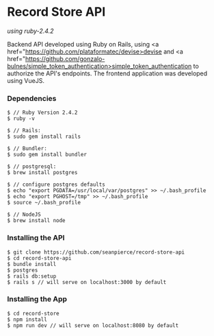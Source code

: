 # Record Store API
*using ruby-2.4.2*

Backend API developed using Ruby on Rails, using <a href="https://github.com/plataformatec/devise>devise</a> and <a href="https://github.com/gonzalo-bulnes/simple_token_authentication>simple_token_authentication</a> to authorize the API's endpoints. The frontend application was developed using VueJS.

### Dependencies
```
$ // Ruby Version 2.4.2
$ ruby -v

$ // Rails:
$ sudo gem install rails

$ // Bundler:
$ sudo gem install bundler

$ // postgresql:
$ brew install postgres

$ // configure postgres defaults
$ echo "export PGDATA=/usr/local/var/postgres" >> ~/.bash_profile
$ echo "export PGHOST=/tmp" >> ~/.bash_profile
$ source ~/.bash_profile

$ // NodeJS
$ brew install node
```

### Installing the API
```
$ git clone https://github.com/seanpierce/record-store-api
$ cd record-store-api
$ bundle install
$ postgres
$ rails db:setup
$ rails s // will serve on localhost:3000 by default
```

### Installing the App
```
$ cd record-store
$ npm install
$ npm run dev // will serve on localhost:8080 by default
```
